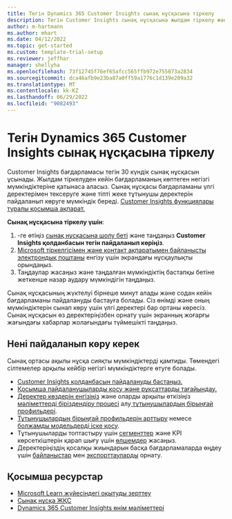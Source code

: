 ```yaml
---
title: Тегін Dynamics 365 Customer Insights сынақ нұсқасына тіркелу
description: Тегін Customer Insights сынақ нұсқасына жылдам тіркелу және жұмысты бастау жолы туралы ақпарат. Бағдарламаны зерттеңіз және қосымша оқу ресурстарын табыңыз.
author: m-hartmann
ms.author: mhart
ms.date: 04/12/2022
ms.topic: get-started
ms.custom: template-trial-setup
ms.reviewer: jeffhar
manager: shellyha
ms.openlocfilehash: 73f12745f76ef65afcc565ffb972e755073a2834
ms.sourcegitcommit: dca46afb9e23ba87a0ff59a1776c1d139e209a32
ms.translationtype: MT
ms.contentlocale: kk-KZ
ms.lasthandoff: 06/29/2022
ms.locfileid: "9082493"
---
```

# <a name="sign-up-for-a-free-dynamics-365-customer-insights-trial"></a>Тегін Dynamics 365 Customer Insights сынақ нұсқасына тіркелу

Customer Insights бағдарламасы тегін 30 күндік сынақ нұсқасын ұсынады. Жылдам тіркелуден кейін бағдарламаның көптеген негізгі мүмкіндіктеріне қатынаса аласыз. Сынақ нұсқасы бағдарламаны үлгі деректерімен тексеруге және тіпті жеке тұтынушы деректерін пайдаланып көруге мүмкіндік береді. [Customer Insights функциялары туралы қосымша ақпарат.](overview.md)

**Сынақ нұсқасына тіркелу үшін**:

1. -ге өтіңіз [сынақ нұсқасына шолу беті](https://dynamics.microsoft.com/ai/customer-insights/) және таңдаңыз **Customer Insights қолданбасын тегін пайдаланып көріңіз**.
1. [Microsoft тіркелгісімен және контакт ақпаратымен байланысты электрондық поштаны](https://support.microsoft.com/windows/what-is-a-microsoft-account-4a7c48e9-ff5a-e9c6-5a5c-1a57d66c3bfa) енгізу үшін экрандағы нұсқаулықты орындаңыз.
1. Таңдаулар жасаңыз және таңдалған мүмкіндіктің бастапқы бетіне жеткенше назар аудару мүмкіндігін таңдаңыз.

Сынақ нұсқасының жүктелуі бірнеше минут алады және содан кейін бағдарламаны пайдалануды бастауға болады. Сіз өнімді және оның мүмкіндіктерін сынап көру үшін үлгі деректері бар ортаны көресіз. Сынақ нұсқасын өз деректеріңізбен орнату үшін экранның жоғарғы жағындағы хабарлар жолағындағы түймешікті таңдаңыз.

## <a name="what-to-try"></a>Нені пайдаланып көру керек

Сынақ ортасы ақылы нұсқа сияқты мүмкіндіктерді қамтиды. Төмендегі сілтемелер арқылы кейбір негізгі мүмкіндіктерге өтуге болады.

- [Customer Insights қолданбасын пайдалануды бастаңыз.](get-started.md)
- [Қосымша пайдаланушыларды қосу және рұқсаттарды тағайындау.](permissions.md)
- [Деректер көздерін енгізіңіз](data-sources.md) және оларды арқылы өткізіңіз[ мәліметтерді біріздендіру процесі](data-unification.md) алу[ тұтынушылардың бірыңғай профильдері](customer-profiles.md).
- [Тұтынушылардың бірыңғай профильдерін арттыру](enrichment-hub.md) немесе [болжамды модельдерді іске қосу](predictions-overview.md).
- Тұтынушыларды топтастыру үшін [сегменттер](measures.md) және KPI көрсеткіштерін қарап шығу үшін [өлшемдер](segments.md) жасаңыз.
- Деректеріңіздің қосалқы жиындарын басқа бағдарламаларда өңдеу үшін [байланыстар](connections.md) мен [экспорттауларды](export-destinations.md) орнату.

## <a name="additional-resources"></a>Қосымша ресурстар

- [Microsoft Learn жүйесіндегі оқытуды зерттеу](/learn/browse/?filter-products=dynamics-dynamics-cust-insights)
- [Сынақ нұсқа ЖҚС](trial-faq.md)
- [Dynamics 365 Customer Insights өнім мәліметтері](https://dynamics.microsoft.com/ai/customer-insights/)
